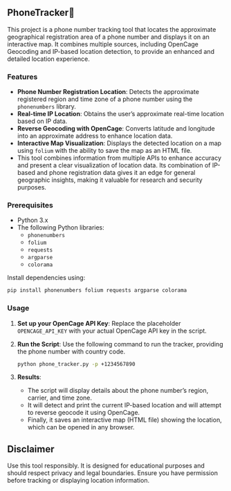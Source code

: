 ## PhoneTracker📍

This project is a phone number tracking tool that locates the approximate geographical registration area of a phone number and displays it on an interactive map. It combines multiple sources, including OpenCage Geocoding and IP-based location detection, to provide an enhanced and detailed location experience. 

### Features

- **Phone Number Registration Location**: Detects the approximate registered region and time zone of a phone number using the `phonenumbers` library.
- **Real-time IP Location**: Obtains the user’s approximate real-time location based on IP data.
- **Reverse Geocoding with OpenCage**: Converts latitude and longitude into an approximate address to enhance location data.
- **Interactive Map Visualization**: Displays the detected location on a map using `folium` with the ability to save the map as an HTML file.
- This tool combines information from multiple APIs to enhance accuracy and present a clear visualization of location data. Its combination of IP-based and phone registration data gives it an edge for general geographic insights, making it valuable for research and security purposes.

### Prerequisites

- Python 3.x
- The following Python libraries:
  - `phonenumbers`
  - `folium`
  - `requests`
  - `argparse`
  - `colorama`
  
Install dependencies using:
```bash
pip install phonenumbers folium requests argparse colorama
```

### Usage

1. **Set up your OpenCage API Key**:
   Replace the placeholder `OPENCAGE_API_KEY` with your actual OpenCage API key in the script.

2. **Run the Script**:
   Use the following command to run the tracker, providing the phone number with country code.

   ```bash
   python phone_tracker.py -p +1234567890
   ```

3. **Results**:
   - The script will display details about the phone number’s region, carrier, and time zone.
   - It will detect and print the current IP-based location and will attempt to reverse geocode it using OpenCage.
   - Finally, it saves an interactive map (HTML file) showing the location, which can be opened in any browser.

## Disclaimer

Use this tool responsibly. It is designed for educational purposes and should respect privacy and legal boundaries. Ensure you have permission before tracking or displaying location information.

